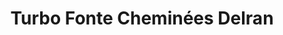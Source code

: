 ---
title: "Turbo Fonte Cheminées Delran"
url: /varennes-vauzelles/turbo-fonte-cheminees-delran/
shop: Kamine & Öfen
---
